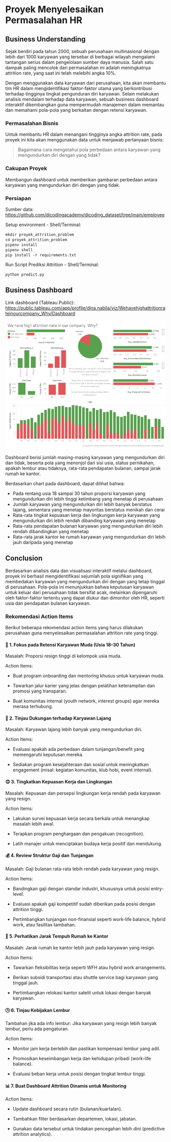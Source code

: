 # Proyek Menyelesaikan Permasalahan HR

## Business Understanding

Sejak berdiri pada tahun 2000, sebuah perusahaan multinasional dengan lebih dari 1000 karyawan yang tersebar di berbagai wilayah mengalami tantangan serius dalam pengelolaan sumber daya manusia. Salah satu dampak paling mencolok dari permasalahan ini adalah meningkatnya attrition rate, yang saat ini telah melebihi angka 10%.

Dengan menggunakan data karyawan dari perusahaan, kita akan membantu tim HR dalam mengidentifikasi faktor-faktor utama yang berkontribusi terhadap tingginya tingkat pengunduran diri karyawan. Selain melakukan analisis mendalam terhadap data karyawan, sebuah business dashboard interaktif dikembangkan guna mempermudah manajemen dalam memantau dan memahami pola-pola yang berkaitan dengan retensi karyawan. 

### Permasalahan Bisnis

Untuk membantu HR dalam menangani tingginya angka attrition rate, pada proyek ini kita akan menggunakan data untuk menjawab pertanyaan bisnis: 

>Bagaimana cara mengetahui pola perbedaan antara karyawan yang mengundurkan diri dengan yang tidak?

### Cakupan Proyek

Membangun dashboard untuk memberikan gambaran perbedaan antara karyawan yang mengundurkan diri dengan yang tidak. 

### Persiapan

Sumber data: https://github.com/dicodingacademy/dicoding_dataset/tree/main/employee

Setup environment - Shell/Terminal:

```
mkdir proyek_attrition_problem
cd proyek_attrition_problem
pipenv install
pipenv shell
pip install -r requirements.txt
```

Run Script Prediksi Attrition - Shell/Terminal:
```
python predict.py
```

## Business Dashboard

Link dashboard (Tableau Public): https://public.tableau.com/app/profile/dina.nabila/viz/Wehavehighattritionrateinourcompany_Why/Dashboard

![Dashboard](dinanabila-dashboard.png)

Dashboard berisi jumlah masing-masing karyawan yang mengundurkan diri dan tidak, beserta pola yang menonjol dari sisi usia, status pernikahan, apakah lembur atau tidaknya, rata-rata pendapatan bulanan, sampai jarak rumah ke kantor.

Berdasarkan chart pada dashboard, dapat dilihat bahwa: 
- Pada rentang usia 18 sampai 30 tahun proporsi karyawan yang mengundurkan diri lebih tinggi ketimbang yang menetap di perusahaan
- Jumlah karyawan yang mengundurkan diri lebih banyak berstatus lajang, sementara yang menetap mayoritas berstatus menikah dan cerai
- Rata-rata tingkat kepuasan kerja dan lingkungan kerja karyawan yang mengundurkan diri lebih rendah dibanding karyawan yang menetap
- Rata-rata pendapatan bulanan karyawan yang mengundurkan diri lebih rendah dibandingkan yang menetap
- Rata-rata jarak kantor ke rumah karyawan yang mengundurkan diri lebih jauh daripada yang menetap

## Conclusion

Berdasarkan analisis data dan visualisasi interaktif melalui dashboard, proyek ini berhasil mengidentifikasi sejumlah pola signifikan yang membedakan karyawan yang mengundurkan diri dengan yang tetap tinggal di perusahaan. Pola-pola ini menunjukkan bahwa keputusan karyawan untuk keluar dari perusahaan tidak bersifat acak, melainkan dipengaruhi oleh faktor-faktor tertentu yang dapat diukur dan dimonitor oleh HR, seperti usia dan pendapatan bulanan karyawan.

### Rekomendasi Action Items

Berikut beberapa rekomendasi action items yang harus dilakukan perusahaan guna menyelesaikan permasalahan attrition rate yang tinggi. 


#### 🎯 1. Fokus pada Retensi Karyawan Muda (Usia 18–30 Tahun)
Masalah: Proporsi resign tinggi di kelompok usia muda.

Action Items:

- Buat program onboarding dan mentoring khusus untuk karyawan muda.

- Tawarkan jalur karier yang jelas dengan pelatihan keterampilan dan promosi yang transparan.

- Buat komunitas internal (youth network, interest groups) agar mereka merasa terhubung.

#### 💍 2. Tinjau Dukungan terhadap Karyawan Lajang
Masalah: Karyawan lajang lebih banyak yang mengundurkan diri.

Action Items:

- Evaluasi apakah ada perbedaan dalam tunjangan/benefit yang memengaruhi keputusan mereka.

- Sediakan program kesejahteraan dan sosial untuk meningkatkan engagement (misal: kegiatan komunitas, klub hobi, event internal).

#### 😊 3. Tingkatkan Kepuasan Kerja dan Lingkungan
Masalah: Kepuasan dan persepsi lingkungan kerja rendah pada karyawan yang resign.

Action Items:

- Lakukan survei kepuasan kerja secara berkala untuk menangkap masalah lebih awal.

- Terapkan program penghargaan dan pengakuan (recognition).

- Latih manajer untuk menciptakan budaya kerja positif dan mendukung.

#### 💰 4. Review Struktur Gaji dan Tunjangan
Masalah: Gaji bulanan rata-rata lebih rendah pada karyawan yang resign.

Action Items:

- Bandingkan gaji dengan standar industri, khususnya untuk posisi entry-level.

- Evaluasi apakah gaji kompetitif sudah diberikan pada posisi dengan attrition tinggi.

- Pertimbangkan tunjangan non-finansial seperti work-life balance, hybrid work, atau fasilitas tambahan.

#### 🚗 5. Perhatikan Jarak Tempuh Rumah ke Kantor
Masalah: Jarak rumah ke kantor lebih jauh pada karyawan yang resign.

Action Items:

- Tawarkan fleksibilitas kerja seperti WFH atau hybrid work arrangements.

- Berikan subsidi transportasi atau shuttle service bagi karyawan yang tinggal jauh.

- Pertimbangkan relokasi kantor satelit untuk lokasi dengan banyak karyawan.

#### 🕒 6. Tinjau Kebijakan Lembur
Tambahan jika ada info lembur: Jika karyawan yang resign lebih banyak lembur, perlu ada pengaturan.

Action Items:

- Monitor jam kerja berlebih dan pastikan kompensasi lembur yang adil.

- Promosikan keseimbangan kerja dan kehidupan pribadi (work-life balance).

- Evaluasi beban kerja untuk posisi dengan tingkat lembur tinggi.

#### 📊 7. Buat Dashboard Attrition Dinamis untuk Monitoring
Action Items:

- Update dashboard secara rutin (bulanan/kuartalan).

- Tambahkan filter berdasarkan departemen, lokasi, jabatan.

- Gunakan data tersebut untuk tindakan pencegahan lebih dini (predictive attrition analytics).